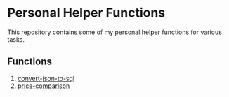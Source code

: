 # Personal Helper Functions

This repository contains some of my personal helper functions for various tasks.

## Functions

1. [convert-json-to-sql](./convert-json-to-sql.html)
2. [price-comparison](./price-comparison.html)
